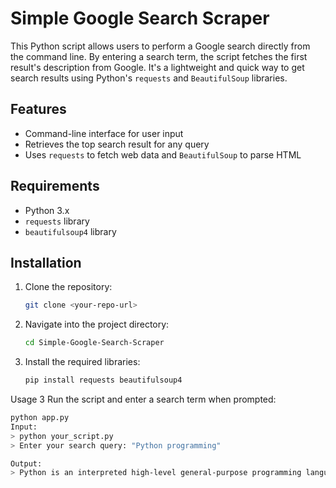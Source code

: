 # Simple Google Search Scraper

This Python script allows users to perform a Google search directly from the command line. By entering a search term, the script fetches the first result's description from Google. It's a lightweight and quick way to get search results using Python's `requests` and `BeautifulSoup` libraries.

## Features
- Command-line interface for user input
- Retrieves the top search result for any query
- Uses `requests` to fetch web data and `BeautifulSoup` to parse HTML

## Requirements
- Python 3.x
- `requests` library
- `beautifulsoup4` library

## Installation

1. Clone the repository:
   ```bash
   git clone <your-repo-url>
1. Navigate into the project directory:
   ```bash
   cd Simple-Google-Search-Scraper
1. Install the required libraries:
   ```bash
   pip install requests beautifulsoup4
Usage
3  Run the script and enter a search term when prompted:
   ```bash
   python app.py
Input:
> python your_script.py
> Enter your search query: "Python programming"

Output:
> Python is an interpreted high-level general-purpose programming language.

